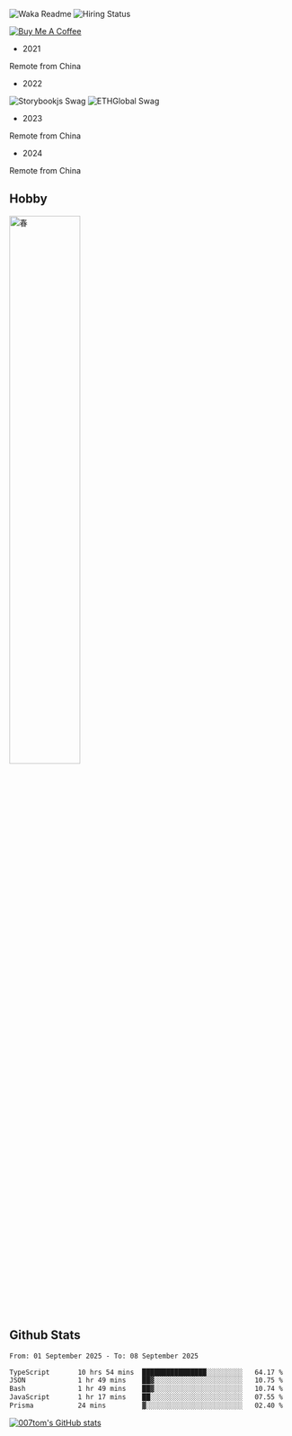 ![Waka Readme](https://github.com/007tom/007tom/workflows/Waka%20Readme/badge.svg)
![Hiring Status](https://img.shields.io/badge/Hireable-true-green)
<!-- ### Hi there 👋🏿 -->

<!--
**007tom/007tom** is a ✨ _special_ ✨ repository because its `README.md` (this file) appears on your GitHub profile.

Here are some ideas to get you started:
-->

<!--
- 🔭 I’m currently working on [SoftMaple](https://github.com/SoftMaple):
-->

<!-- - 🌱 I’m currently learning ...  -->
<!-- - 👯 I’m looking for ... -->
<!-- - 🤔 I’m looking for help with Javascript AST or Parser ... -->
<!-- - 💬 Ask me about ... -->
<!-- - 📫 How to reach me: ... -->
<!-- - 😄 Pronouns: ... -->
<!-- - ⚡ Fun fact: ... -->
<!--
-->

[![Buy Me A Coffee](https://img.buymeacoffee.com/button-api/?text=Buy%20me%20a%20coffee&emoji=☕&slug=zhyd1997&button_colour=FFDD00&font_colour=000000&font_family=Cookie&outline_colour=000000&coffee_colour=ffffff)](https://www.buymeacoffee.com/zhyd1997)

- 2021

Remote from China

- 2022

<img src="https://ik.imagekit.io/1winv85cn8g/swag/storybook-swag_6F_gmDbeK.jpeg?updatedAt=1678764897248" alt="Storybookjs Swag" />
<img src="https://ik.imagekit.io/1winv85cn8g/swag/ETH_Global-swag__0QLMCmXr.jpeg?updatedAt=1678765174440" alt="ETHGlobal Swag" />

- 2023

Remote from China

- 2024

Remote from China

## Hobby

<!-- ![无可奈何花落去](https://user-images.githubusercontent.com/31362988/209493865-4109f59e-6877-46e8-a590-3bdff438b4d4.jpg) -->
<!-- ![春](https://ik.imagekit.io/1winv85cn8g/spring_calligraphy_5kk6oyYsK.jpg?updatedAt=1678526373158) -->
<img src="https://ik.imagekit.io/1winv85cn8g/spring_calligraphy_5kk6oyYsK.jpg?updatedAt=1678526373158" width="50%" height="50%" alt="春" />

## Github Stats

<!--START_SECTION:waka-->

```txt
From: 01 September 2025 - To: 08 September 2025

TypeScript       10 hrs 54 mins  ████████████████░░░░░░░░░   64.17 %
JSON             1 hr 49 mins    ██▓░░░░░░░░░░░░░░░░░░░░░░   10.75 %
Bash             1 hr 49 mins    ██▓░░░░░░░░░░░░░░░░░░░░░░   10.74 %
JavaScript       1 hr 17 mins    ██░░░░░░░░░░░░░░░░░░░░░░░   07.55 %
Prisma           24 mins         ▓░░░░░░░░░░░░░░░░░░░░░░░░   02.40 %
```

<!--END_SECTION:waka-->


[![007tom's GitHub stats](https://github-readme-stats.vercel.app/api?username=zhyd1997&count_private=true&show_icons=true&theme=react)
](https://github.com/anuraghazra/github-readme-stats)
